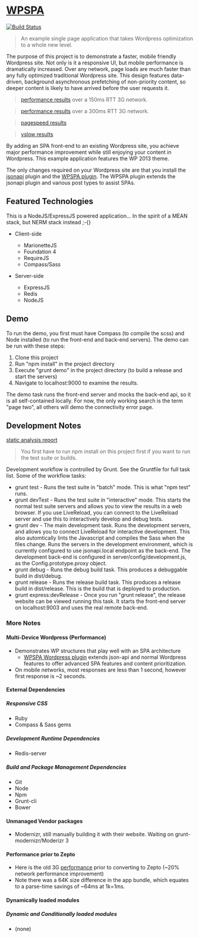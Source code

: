# [WPSPA](http://github.com/localnerve/wpspa)

[![Build Status](https://secure.travis-ci.org/localnerve/wpspa.png?branch=master)](http://travis-ci.org/localnerve/wpspa)

> An example single page application that takes Wordpress optimization to a whole new level.

The purpose of this project is to demonstrate a faster, mobile friendly Wordpress site. Not only is it a responsive UI, but mobile performance is dramatically increased. Over any network, page loads are much faster than any fully optimized traditional Wordpress site. This design features data-driven, background asynchronous prefetching of non-priority content, so deeper content is likely to have arrived before the user requests it.

> [performance results](http://www.webpagetest.org/result/140215_BN_5JK/) over a 150ms RTT 3G network.

> [performance results](http://www.webpagetest.org/result/131212_KF_TGB/) over a 300ms RTT 3G network.

> [pagespeed results](http://github.com/localnerve/wpspa/blob/master/docs/images/pagespeed.jpg)

> [yslow results](http://github.com/localnerve/wpspa/blob/master/docs/images/yslow.jpg)

By adding an SPA front-end to an existing Wordpress site, you achieve major performance improvement while still enjoying your content in Wordpress. This example application features the WP 2013 theme.

The only changes required on your Wordpress site are that you install the [jsonapi](http://wordpress.org/plugins/json-api/) plugin and the [WPSPA plugin](https://github.com/localnerve/wpspa-plugin). The WPSPA plugin extends the jsonapi plugin and various post types to assist SPAs.

## Featured Technologies
This is a NodeJS/ExpressJS powered application... In the spirit of a MEAN stack, but NERM stack instead ;-{}

+ Client-side
  * MarionetteJS
  * Foundation 4
  * RequireJS
  * Compass/Sass

+ Server-side
  * ExpressJS
  * Redis
  * NodeJS

## Demo
To run the demo, you first must have Compass (to compile the scss) and Node installed (to run the front-end and back-end servers). The demo can be run with these steps:

1. Clone this project
2. Run "npm install" in the project directory
3. Execute "grunt demo" in the project directory (to build a release and start the servers)
4. Navigate to localhost:9000 to examine the results. 

The demo task runs the front-end server and mocks the back-end api, so it is all self-contained locally. For now, the only working search is the term "page two", all others will demo the connectivity error page.

## Development Notes

[static analysis report](http://htmlpreview.github.io/?https://github.com/localnerve/wpspa-report/blob/master/report/index.html "Plato Report")

> You first have to run npm install on this project first if you want to run the test suite or builds.

Development workflow is controlled by Grunt. See the Gruntfile for full task list. Some of the workflow tasks:
+ grunt test - Runs the test suite in "batch" mode. This is what "npm test" runs.
+ grunt devTest - Runs the test suite in "interactive" mode. This starts the normal test suite servers and allows you to view the results in a web browser. If you use LiveReload, you can connect to the LiveReload server and use this to interactively develop and debug tests.
+ grunt dev - The main development task. Runs the development servers, and allows you to connect LiveReload for interactive development. This also automtically lints the Javascript and compiles the Sass when the files change. Runs the servers in the development environment, which is currently configured to use jsonapi.local endpoint as the back-end. The development back-end is configured in server/config/development.js, as the Config.prototype.proxy object.
+ grunt debug - Runs the debug build task. This produces a debuggable build in dist/debug.
+ grunt release - Runs the release build task. This produces a release build in dist/release. This is the build that is deployed to production.
+ grunt express:devRelease - Once you run "grunt release", the release website can be viewed running this task. It starts the front-end server on localhost:9003 and uses the real remote back-end.

### More Notes
#### Multi-Device Wordpress (Performance)
+ Demonstrates WP structures that play well with an SPA architecture
  * [WPSPA Wordpress plugin](http://github.com/localnerve/wpspa-plugin) extends json-api and normal Wordpress features to offer advanced SPA features and content prioritization.
+ On mobile networks, most responses are less than 1 second, however first response is ~2 seconds.

#### External Dependencies
##### Responsive CSS
+ Ruby
+ Compass & Sass gems

##### Development Runtime Dependencies
+ Redis-server

##### Build and Package Management Dependencies
+ Git
+ Node
+ Npm
+ Grunt-cli
+ Bower

#### Unmanaged Vendor packages
+ Modernizr, still manually building it with their website. Waiting on grunt-modernizr/Moderizr 3

#### Performance prior to Zepto
+ Here is the old 3G [performance](http://www.webpagetest.org/result/131021_6S_45Z/) prior to converting to Zepto (~20% network performance improvement)
+ Note there was a 64K size difference in the app bundle, which equates to a parse-time savings of ~64ms at 1k=1ms.

#### Dynamically loaded modules
##### Dynamic and Conditionally loaded modules
+ (none)
